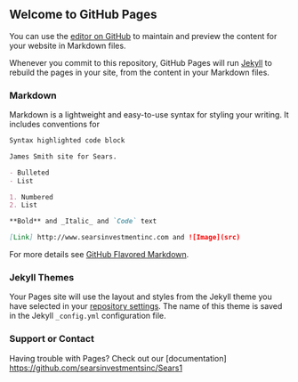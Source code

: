 ## Welcome to GitHub Pages

You can use the [editor on GitHub](https://github.com/searsinvestmentsinc/Sears1/edit/master/README.md) to maintain and preview the content for your website in Markdown files.

Whenever you commit to this repository, GitHub Pages will run [Jekyll](https://jekyllrb.com/) to rebuild the pages in your site, from the content in your Markdown files.

### Markdown

Markdown is a lightweight and easy-to-use syntax for styling your writing. It includes conventions for

```markdown
Syntax highlighted code block

James Smith site for Sears.

- Bulleted
- List

1. Numbered
2. List

**Bold** and _Italic_ and `Code` text

[Link] http://www.searsinvestmentinc.com and ![Image](src)
```

For more details see [GitHub Flavored Markdown](https://guides.github.com/features/mastering-markdown/).

### Jekyll Themes

Your Pages site will use the layout and styles from the Jekyll theme you have selected in your [repository settings](https://github.com/searsinvestmentsinc/Sears1/settings). The name of this theme is saved in the Jekyll `_config.yml` configuration file.

### Support or Contact

Having trouble with Pages? Check out our [documentation] https://github.com/searsinvestmentsinc/Sears1
